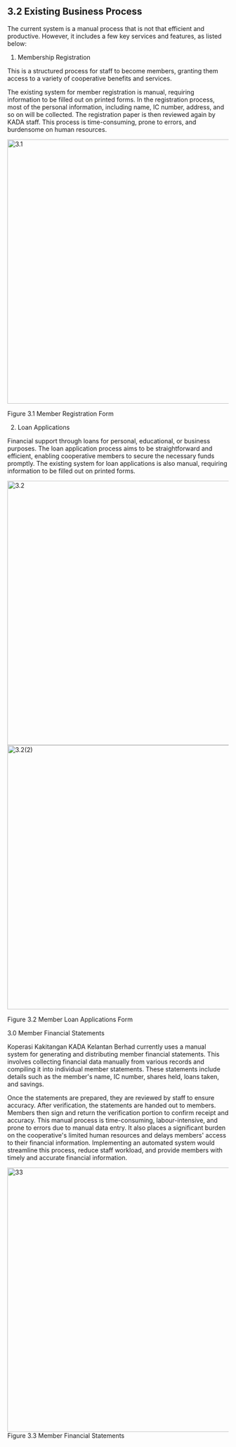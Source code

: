 ## 3.2 Existing Business Process

The current system is a manual process that is not that efficient and productive. However, it includes a few key services and features, as listed below:

1. Membership Registration

This is a structured process for staff to become members, granting them access to a variety of cooperative benefits and services.

The existing system for member registration is manual, requiring information to be filled out on printed forms. In the registration process, most of the personal information, including name, IC number, address, and so on will be collected. The registration paper is then reviewed again by KADA staff. This process is time-consuming, prone to errors, and burdensome on human resources.

<img src="https://raw.githubusercontent.com/Cheryl322/Technicrab_Project1_SAD_20232024/main/image/3.1.jpg" alt="3.1" width="600"/>


Figure 3.1 Member Registration Form

  2. Loan Applications

Financial support through loans for personal, educational, or business purposes. The loan application process aims to be straightforward and efficient, enabling cooperative members to secure the necessary funds promptly. The existing system for loan applications is also manual, requiring information to be filled out on printed forms.

<img src="https://raw.githubusercontent.com/Cheryl322/Technicrab_Project1_SAD_20232024/main/image/3.2.jpg" alt="3.2" width="600"/>

<img src="https://raw.githubusercontent.com/Cheryl322/Technicrab_Project1_SAD_20232024/main/image/3.2(2).jpg" alt="3.2(2)" width="600"/>

Figure 3.2 Member Loan Applications Form


  3.0 Member Financial Statements

Koperasi Kakitangan KADA Kelantan Berhad currently uses a manual system for generating and distributing member financial statements. This involves collecting financial data manually from various records and compiling it into individual member statements. These statements include details such as the member's name, IC number, shares held, loans taken, and savings.

Once the statements are prepared, they are reviewed by staff to ensure accuracy. After verification, the statements are handed out to members. Members then sign and return the verification portion to confirm receipt and accuracy.
This manual process is time-consuming, labour-intensive, and prone to errors due to manual data entry. It also places a significant burden on the cooperative's limited human resources and delays members' access to their financial information. Implementing an automated system would streamline this process, reduce staff workload, and provide members with timely and accurate financial information.

<img src="https://raw.githubusercontent.com/Cheryl322/Technicrab_Project1_SAD_20232024/main/image/3.3.jpg" alt="33" width="600"/>
Figure 3.3 Member Financial Statements

